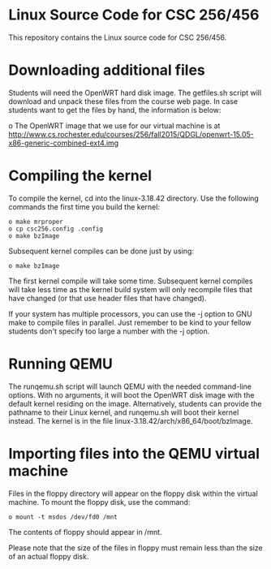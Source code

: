 # Linux Source Code for CSC 256/456

This repository contains the Linux source code for CSC 256/456.

# Downloading additional files

Students will need the OpenWRT hard disk image.  The getfiles.sh script will
download and unpack these files from the course web page.  In case students
want to get the files by hand, the information is below:

o The OpenWRT image that we use for our virtual machine is at http://www.cs.rochester.edu/courses/256/fall2015/QDGL/openwrt-15.05-x86-generic-combined-ext4.img

# Compiling the kernel

To compile the kernel, cd into the linux-3.18.42 directory.  Use the following
commands the first time you build the kernel:

	o make mrproper
	o cp csc256.config .config
	o make bzImage

Subsequent kernel compiles can be done just by using:

	o make bzImage

The first kernel compile will take some time.  Subsequent kernel compiles will
take less time as the kernel build system will only recompile files that have
changed (or that use header files that have changed).

If your system has multiple processors, you can use the -j option to GNU make
to compile files in parallel.  Just remember to be kind to your fellow students
don't specify too large a number with the -j option.

# Running QEMU

The runqemu.sh script will launch QEMU with the needed command-line options.
With no arguments, it will boot the OpenWRT disk image with the default kernel
residing on the image.  Alternatively, students can provide the pathname to
their Linux kernel, and runqemu.sh will boot their kernel instead.  The kernel
is in the file linux-3.18.42/arch/x86_64/boot/bzImage.

# Importing files into the QEMU virtual machine

Files in the floppy directory will appear on the floppy disk within the
virtual machine.  To mount the floppy disk, use the command:

	o mount -t msdos /dev/fd0 /mnt

The contents of floppy should appear in /mnt.

Please note that the size of the files in floppy must remain less than the size
of an actual floppy disk.
